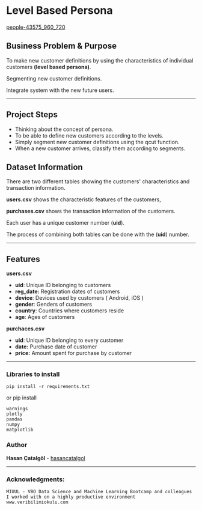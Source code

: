 # Level Based Persona
[people-43575_960_720](https://cdn.pixabay.com/photo/2012/04/28/17/11/people-43575_960_720.png)
## Business Problem & Purpose

To make new customer definitions by using the characteristics of individual customers  **(level based persona)**.

Segmenting new customer definitions.

Integrate system with the new future users.  

------

## Project Steps

- Thinking about the concept of persona.
- To be able to define new customers according to the levels.
- Simply segment new customer definitions using the qcut function.
- When a new customer arrives, classify them according to segments. 


## Dataset Information

There are two different tables showing the customers' characteristics and transaction information. 

**users.csv** shows the characteristic features of the customers, 

**purchases.csv** shows the transaction information of the customers.

Each user has a unique customer number (**uid**). 

The process of combining both tables can be done with the (**uid**) number. 

---

## Features

**users.csv**

- **uid**: Unique ID belonging to customers
- **reg_date:** Registration dates of customers
- **device**: Devices used by customers ( Android, iOS ) 	
- **gender**: Genders of customers
- **country**: Countries where customers reside
- **age**: Ages of customers

**purchaces.csv**

- **uid**: Unique ID belonging to every customer
- **date:** Purchase date of customer
- **price:** Amount spent for purchase by customer

---

### Libraries to install 

```
pip install -r requirements.txt
```

or pip install 
```
warnings
plotly
pandas
numpy
matplotlib
```

### Author

**Hasan Çatalgöl** -  [hasancatalgol](https://github.com/hasancatalgol)

---

### Acknowledgments:

```
MIUUL - VBO Data Science and Machine Learning Bootcamp and colleagues I worked with on a highly productive environment
www.veribilimiokulu.com
```


